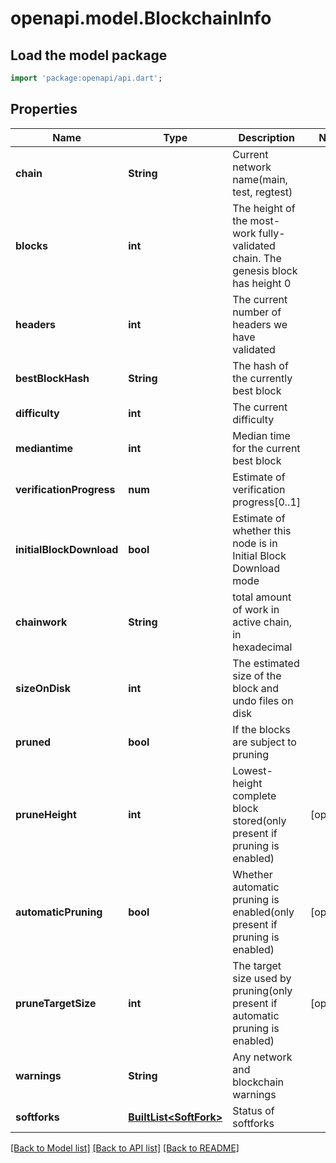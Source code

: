 # openapi.model.BlockchainInfo

## Load the model package
```dart
import 'package:openapi/api.dart';
```

## Properties
Name | Type | Description | Notes
------------ | ------------- | ------------- | -------------
**chain** | **String** | Current network name(main, test, regtest) | 
**blocks** | **int** | The height of the most-work fully-validated chain. The genesis block has height 0 | 
**headers** | **int** | The current number of headers we have validated | 
**bestBlockHash** | **String** | The hash of the currently best block | 
**difficulty** | **int** | The current difficulty | 
**mediantime** | **int** | Median time for the current best block | 
**verificationProgress** | **num** | Estimate of verification progress[0..1] | 
**initialBlockDownload** | **bool** | Estimate of whether this node is in Initial Block Download mode | 
**chainwork** | **String** | total amount of work in active chain, in hexadecimal | 
**sizeOnDisk** | **int** | The estimated size of the block and undo files on disk | 
**pruned** | **bool** | If the blocks are subject to pruning | 
**pruneHeight** | **int** | Lowest-height complete block stored(only present if pruning is enabled) | [optional] 
**automaticPruning** | **bool** | Whether automatic pruning is enabled(only present if pruning is enabled) | [optional] 
**pruneTargetSize** | **int** | The target size used by pruning(only present if automatic pruning is enabled) | [optional] 
**warnings** | **String** | Any network and blockchain warnings | 
**softforks** | [**BuiltList&lt;SoftFork&gt;**](SoftFork.md) | Status of softforks | 

[[Back to Model list]](../README.md#documentation-for-models) [[Back to API list]](../README.md#documentation-for-api-endpoints) [[Back to README]](../README.md)


